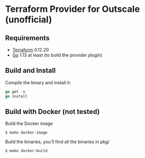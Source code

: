Terraform Provider for Outscale (unofficial)
==================


Requirements
------------

- [Terraform](https://www.terraform.io/downloads.html) 0.12.20
- [Go](https://golang.org/doc/install) 1.13 at least (to build the provider plugin)

Build and Install
---------------------

Compile the binary and install it:
```go
go get -v
go install
```

Build with Docker (not tested)
---------------------

Build the Docker image

```
$ make docker-image
```

Build the binaries, you'll find all the binaries in pkg/

```
$ make docker-build
```
